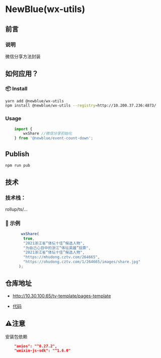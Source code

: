 # NewBlue(wx-utils)

## 前言

### 说明

微信分享方法封装

## 如何应用？

### 📦 Install

```bash
yarn add @newblue/wx-utils
npm install @newblue/wx-utils --registry=http://10.200.37.236:4873/
```

### Usage

```js
    import {
        wxShare //微信分享初始化
    } from '@newblue/event-count-down';
```

## Publish

```bash
npm run pub
```

## 技术

### 技术栈：

rollup/ts/...

### 🔨 示例

```js
       wxShare(
        true,
        "2021浙江省“体坛十佳”候选人物",
        "为自己心目中的浙江“体坛英雄”投票",
        "2021浙江省“体坛十佳”候选人物",
        "https://mhudong.cztv.com/264665",
        "https://ohudong.cztv.com/1/264665/images/share.jpg"
      );
```

## 仓库地址

-  http://10.30.100.65/tv-template/pages-template

- [代码](http://10.30.100.65/-/ide/project/tv-template/pages-template/tree/master/-/packages/wx-utils/src/index.ts/)

##  ⚠注意

 安装包依赖
```json
    "axios": "^0.27.2",
    "weixin-js-sdk": "^1.6.0"
```
